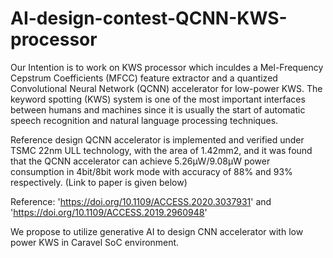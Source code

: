 # AI-design-contest-QCNN-KWS-processor
Our Intention is to work on KWS processor which inculdes a Mel-Frequency Cepstrum Coefficients (MFCC) feature extractor and a quantized Convolutional Neural Network (QCNN) accelerator for low-power KWS. The keyword spotting (KWS) system is one of the most important interfaces between humans and machines since it is usually the start of automatic speech recognition and natural language processing techniques. 

Reference design QCNN accelerator is implemented and verified under TSMC 22nm ULL technology, with the area of 1.42mm2, and it was found that the QCNN accelerator can achieve 5.26µW/9.08µW power consumption in 4bit/8bit work mode with accuracy of 88% and 93% respectively. (Link to paper is given below) 

Reference: 'https://doi.org/10.1109/ACCESS.2020.3037931' and 'https://doi.org/10.1109/ACCESS.2019.2960948'

We propose to utilize generative AI to design CNN accelerator with low power KWS in Caravel SoC environment. 
